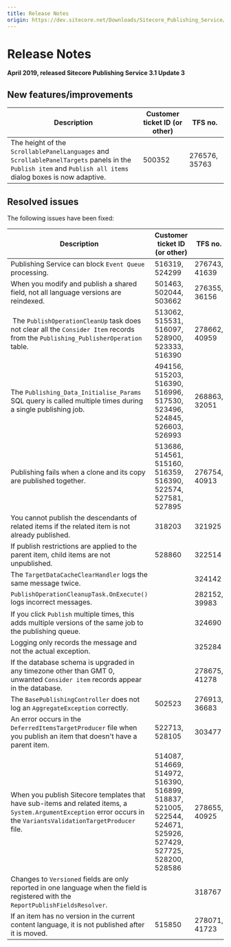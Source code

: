 ```yaml
---
title: Release Notes
origin: https://dev.sitecore.net/Downloads/Sitecore_Publishing_Service/31/Sitecore_Publishing_Service_31_Update3/Release_Notes
---
```


# Release Notes

**April 2019, released Sitecore Publishing Service 3.1 Update 3**

## New features/improvements

 | Description | Customer ticket ID (or other) | TFS no. |
 | --- | --- | --- |
 | ​​The height of the `ScrollablePanelLanguages` and `ScrollablePanelTargets` panels in the `Publish item` and `Publish all items` dialog boxes is now adaptive. | 500352 | 276576, 35763 |

## Resolved issues

The following issues have been fixed:

 | Description | Customer ticket ID (or other) | TFS no. |
 | --- | --- | --- |
 | ​Publishing Service can block `Event Queue` processing​. | 516319, 524299 | 276743, 41639 |
 | When you modify and publish a shared field, ​not all language versions are reindexed​. | 501463, 502044, 503662 | 276355, 36156 |
 | ​ The `PublishOperationCleanUp` task​ does not clear all the `Consider Item` records from the `Publishing_PublisherOperation` table.​ | 513062, 515531, 516097, 528900, 523333, 516390 | 278662, 40959 |
 | ​The `Publishing_Data_Initialise_Params` SQL query is called multiple times during a single publishing job​. | 494156, 515203, 516390, 516996, 517530, 523496, 524845, 526603, 526993 | 268863, 32051 |
 | ​Publishing fails when a clone and its copy are published together​. | 513686, 514561, 515160, 516359, 516390, 522574, 527581, 527895 | 276754, 40913 |
 | ​​You cannot publish the descendants of related items if the related item is not already published​. | 318203 | 321925 |
 | If publish restrictions are applied to the parent item​, ​child items are not unpublished. | 528860 | 322514 |
 | ​​The `TargetDataCacheClearHandler` logs the same message twice​. |  | 324142 |
 | `​​PublishOperationCleanupTask.OnExecute()` logs incorrect messages. |  | 282152, 39983 |
 | ​If you click `Publish` multiple times, this adds multiple versions of the same job to the publishing queue. |  | 324690 |
 | ​​​Logging only records the message and not the actual exception. |  | 325284 |
 | ​If the database schema is upgraded in any timezone other than GMT 0, unwanted `Consider item` records appear in the database. |  | 278675, 41278 |
 | ​The `BasePublishingController` does not log an `AggregateException` correctly. ​​ | 502523 | 276913, 36683 |
 | ​An error occurs in the `DeferredItemsTargetProducer` file when you publish an item that doesn't have a parent item.​​​ | 522713, 528105 | 303477 |
 | When you publish Sitecore templates that have sub-items and related items, a `System.ArgumentException` error occurs in the `VariantsValidationTargetProducer`​ file. | 514087, 514669, 514972, 516390, 516899, 518837, 521005, 522544, 524671, 525926, 527429, 527725, 528200, 528586 | 278655, 40925 |
 | ​​Changes to `Versioned` fields are only reported in one language when the field is registered with the `ReportPublishFieldsResolver`. |  | 318767 |
 | If an item has no version in the current content language, it is not published after it is moved​.​​ | 515850 | 278071, 41723 |